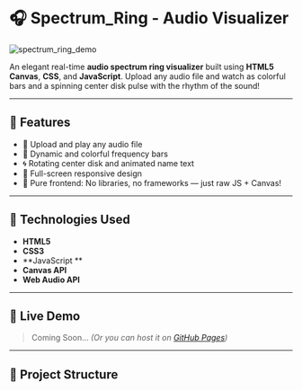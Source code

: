 # 🎧 Spectrum_Ring - Audio Visualizer

![spectrum_ring_demo](https://user-images.githubusercontent.com/your_github_id/your_demo.gif)

An elegant real-time **audio spectrum ring visualizer** built using **HTML5 Canvas**, **CSS**, and **JavaScript**. Upload any audio file and watch as colorful bars and a spinning center disk pulse with the rhythm of the sound!

---

## 🌟 Features

- 🎵 Upload and play any audio file
- 🌈 Dynamic and colorful frequency bars
- 🌀 Rotating center disk and animated name text
- 📱 Full-screen responsive design
- 🧠 Pure frontend: No libraries, no frameworks — just raw JS + Canvas!

---

## 🔧 Technologies Used

- **HTML5**
- **CSS3**
- **JavaScript **
- **Canvas API**
- **Web Audio API**

---

## 🚀 Live Demo

> Coming Soon... *(Or you can host it on [GitHub Pages](https://pages.github.com/))*

---

## 📂 Project Structure


